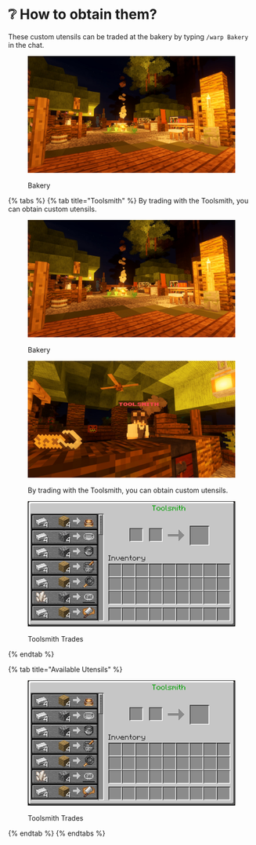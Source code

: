 # ❔ How to obtain them?

These custom utensils can be traded at the bakery by typing `/warp Bakery` in the chat.

<figure><img src="../../.gitbook/assets/image (8).png" alt=""><figcaption><p>Bakery</p></figcaption></figure>

{% tabs %}
{% tab title="Toolsmith" %}
By trading with the Toolsmith, you can obtain custom utensils.

<figure><img src="../../.gitbook/assets/image (5) (1).png" alt=""><figcaption><p>Bakery</p></figcaption></figure>

<figure><img src="../../.gitbook/assets/image (6) (1).png" alt=""><figcaption><p>By trading with the Toolsmith, you can obtain custom utensils.</p></figcaption></figure>

<figure><img src="../../.gitbook/assets/image (7) (1).png" alt=""><figcaption><p>Toolsmith Trades</p></figcaption></figure>
{% endtab %}

{% tab title="Available Utensils" %}
<figure><img src="../../.gitbook/assets/image (6) (1) (1).png" alt=""><figcaption><p>Toolsmith Trades</p></figcaption></figure>
{% endtab %}
{% endtabs %}
